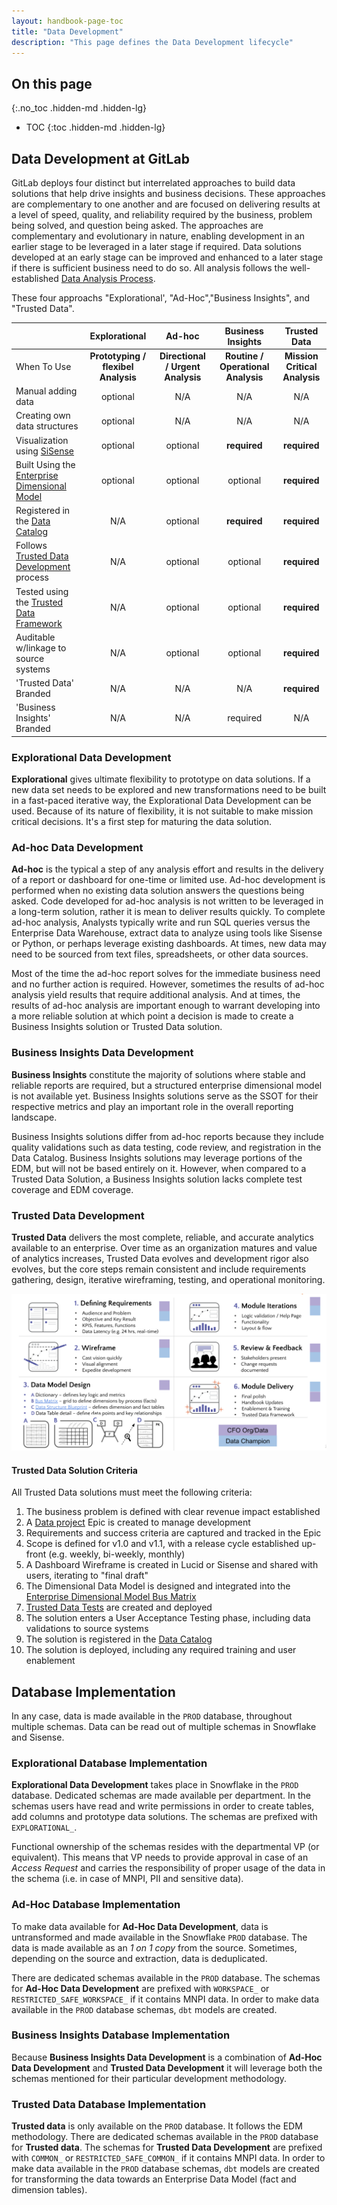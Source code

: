 ```yaml
---
layout: handbook-page-toc
title: "Data Development"
description: "This page defines the Data Development lifecycle"
---
```


## On this page

{:.no_toc .hidden-md .hidden-lg}

- TOC
{:toc .hidden-md .hidden-lg}

## Data Development at GitLab

GitLab deploys four distinct but interrelated approaches to build data solutions that help drive insights and business decisions. These approaches are complementary to one another and are focused on delivering results at a level of speed, quality, and reliability required by the business, problem being solved, and question being asked. The approaches are complementary and evolutionary in nature, enabling development in an earlier stage to be leveraged in a later stage if required. Data solutions developed at an early stage can be improved and enhanced to a later stage if there is sufficient business need to do so. All analysis follows the well-established [Data Analysis Process](/handbook/business-technology/data-team/organization/analytics/#data-analysis-process).

These four approachs "Explorational', "Ad-Hoc","Business Insights", and "Trusted Data". 

|  | Explorational | Ad-hoc | Business Insights | Trusted Data |
| :-- | :-: | :-: | :-: | :-: |
| When To Use | **Prototyping / flexibel Analysis** |  **Directional / Urgent Analysis** | **Routine / Operational Analysis** | **Mission Critical Analysis** | 
| Manual adding data | optional | N/A| N/A | N/A |
| Creating own data structures | optional | N/A | N/A | N/A | 
| Visualization using [SiSense](/handbook/business-technology/data-team/platform/periscope) | optional | optional | **required** | **required** |
| Built Using the [Enterprise Dimensional Model](/handbook/business-technology/data-team/platform/edw) | optional | optional | optional | **required** |
| Registered in the [Data Catalog](/handbook/business-technology/data-team/data-catalog/) | N/A | optional | **required** | **required** |
| Follows [Trusted Data Development](/handbook/business-technology/data-team/data-development/#trusted-data-development) process | N/A | optional | optional | **required** |
| Tested using the [Trusted Data Framework](/handbook/business-technology/data-team/platform/#tdf) | N/A | optional | optional | **required** |
| Auditable w/linkage to source systems | N/A | optional | optional | **required** |
| 'Trusted Data' Branded |  N/A | N/A |  N/A | **required** |
| 'Business Insights' Branded |  N/A | N/A | required | N/A |

### Explorational Data Development

**Explorational** gives ultimate flexibility to prototype on data solutions. If a new data set needs to be explored and new transformations need to be built in a fast-paced iterative way, the Explorational Data Development can be used. Because of its nature of flexibility, it is not suitable to make mission critical decisions. It's a first step for maturing the data solution.

### Ad-hoc Data Development

**Ad-hoc** is the typical a step of any analysis effort and results in the delivery of a report or dashboard for one-time or limited use. Ad-hoc development is performed when no existing data solution answers the questions being asked. Code developed for ad-hoc analysis is not written to be leveraged in a long-term solution, rather it is mean to deliver results quickly. To complete ad-hoc analysis, Analysts typically write and run SQL queries versus the Enterprise Data Warehouse, extract data to analyze using tools like Sisense or Python, or perhaps leverage existing dashboards. At times, new data may need to be sourced from text files, spreadsheets, or other data sources. 

Most of the time the ad-hoc report solves for the immediate business need and no further action is required. However, sometimes the results of ad-hoc analysis yield results that require additional analysis. And at times, the results of ad-hoc analysis are important enough to warrant developing into a more reliable solution at which point a decision is made to create a Business Insights solution or Trusted Data solution.

### Business Insights Data Development

**Business Insights** constitute the majority of solutions where stable and reliable reports are required, but a structured enterprise dimensional model is not available yet. Business Insights solutions serve as the SSOT for their respective metrics and play an important role in the overall reporting landscape. 

Business Insights solutions differ from ad-hoc reports because they include quality validations such as data testing, code review, and registration in the Data Catalog. Business Insights solutions may leverage portions of the EDM, but will not be based entirely on it. However, when compared to a Trusted Data Solution, a Business Insights solution lacks complete test coverage and EDM coverage.

### Trusted Data Development

**Trusted Data** delivers the most complete, reliable, and accurate analytics available to an enterprise. Over time as an organization matures and value of analytics increases, Trusted Data evolves and development rigor also evolves, but the core steps remain consistent and include requirements gathering, design, iterative wireframing, testing, and operational monitoring.

![data team development_process](data_team_development_process.png)

#### Trusted Data Solution Criteria

All Trusted Data solutions must meet the following criteria:

1. The business problem is defined with clear revenue impact established
1. A [Data project](https://gitlab.com/gitlab-data/analytics/-/issues) Epic is created to manage development
1. Requirements and success criteria are captured and tracked in the Epic
1. Scope is defined for v1.0 and v1.1, with a release cycle established up-front (e.g. weekly, bi-weekly, monthly)
1. A Dashboard Wireframe is created in Lucid or Sisense and shared with users, iterating to "final draft"
1. The Dimensional Data Model is designed and integrated into the [Enterprise Dimensional Model Bus Matrix](https://docs.google.com/spreadsheets/d/1j3lHKR29AT1dH_jWeqEwjeO81RAXUfXauIfbZbX_2ME/edit#gid=742713121)
1. [Trusted Data Tests](https://about.gitlab.com/handbook/business-technology/data-team/platform/dbt-guide/#trusted-data-framework) are created and deployed
1. The solution enters a User Acceptance Testing phase, including data validations to source systems
1. The solution is registered in the [Data Catalog](/handbook/business-technology/data-team/data-catalog/)
1. The solution is deployed, including any required training and user enablement

## Database Implementation 

In any case, data is made available in the `PROD` database, throughout multiple schemas. Data can be read out of multiple schemas in Snowflake and Sisense. 

### Explorational Database Implementation

**Explorational Data Development** takes place in Snowflake in the `PROD` database. Dedicated schemas are made available per department. In the schemas users have read and write permissions in order to create tables, add columns and prototype data solutions. The schemas are prefixed with `EXPLORATIONAL_`.
 
Functional ownership of the schemas resides with the departmental VP (or equivalent). This means that VP needs to provide approval in case of an _Access Request_ and carries the responsibility of proper usage of the data in the schema (i.e. in case of MNPI, PII and sensitive data).

### Ad-Hoc Database Implementation

To make data available for **Ad-Hoc Data Development**, data is untransformed and made available in the Snowflake `PROD` database. The data is made available as an _1 on 1 copy_ from the source. Sometimes, depending on the source and extraction, data is deduplicated.
 
There are dedicated schemas available in the `PROD` database. The schemas for **Ad-Hoc Data Development** are prefixed with `WORKSPACE_` or `RESTRICTED_SAFE_WORKSPACE_` if it contains MNPI data. In order to make data available in the `PROD` database schemas, `dbt` models are created. 

### Business Insights Database Implementation 
Because **Business Insights Data Development** is a combination of **Ad-Hoc Data Development** and **Trusted Data Development** it will leverage both the schemas mentioned for their particular development methodology.

### Trusted Data Database Implementation 
**Trusted data** is only available on the `PROD` database. It follows the EDM methodology. There are dedicated schemas available in the `PROD` database for **Trusted data**. The schemas for **Trusted Data Development** are prefixed with `COMMON_` or `RESTRICTED_SAFE_COMMON_` if it contains MNPI data. In order to make data available in the `PROD` database schemas, `dbt` models are created for transforming the data towards an Enterprise Data Model (fact and dimension tables).

